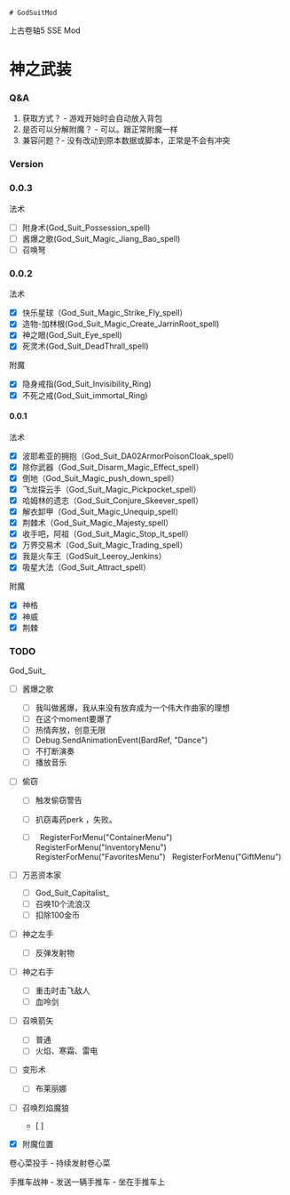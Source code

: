 	# GodSuitMod

上古卷轴5 SSE Mod

# 神之武装

### Q&A

1. 获取方式？ - 游戏开始时会自动放入背包
2. 是否可以分解附魔？ - 可以。跟正常附魔一样
3. 兼容问题？- 没有改动到原本数据或脚本，正常是不会有冲突

### Version

### 0.0.3

法术
- [ ] 附身术(God_Suit_Possession_spell)
- [ ] 酱爆之歌(God_Suit_Magic_Jiang_Bao_spell)
- [ ] 召唤弩

### 0.0.2

法术
- [x] 快乐星球（God_Suit_Magic_Strike_Fly_spell）
- [x] 造物-加林根(God_Suit_Magic_Create_JarrinRoot_spell)
- [x] 神之眼(God_Suit_Eye_spell)
- [x] 死灵术(God_Suit_DeadThrall_spell)

附魔
- [x] 隐身戒指(God_Suit_Invisibility_Ring)
- [x] 不死之戒(God_Suit_immortal_Ring)

#### 0.0.1

法术
- [x] 波耶希亚的拥抱（God_Suit_DA02ArmorPoisonCloak_spell）
- [x] 除你武器（God_Suit_Disarm_Magic_Effect_spell）
- [x] 倒地（God_Suit_Magic_push_down_spell）
- [x] 飞龙探云手（God_Suit_Magic_Pickpocket_spell）
- [x] 哈姆林的遗志（God_Suit_Conjure_Skeever_spell）
- [x] 解衣卸甲（God_Suit_Magic_Unequip_spell）
- [x] 荆棘术（God_Suit_Magic_Majesty_spell）
- [x] 收手吧，阿祖（God_Suit_Magic_Stop_It_spell）
- [x] 万界交易术（God_Suit_Magic_Trading_spell）
- [x] 我是火车王（GodSuit_Leeroy_Jenkins）
- [x] 吸星大法（God_Suit_Attract_spell）

附魔
- [x] 神格
- [x] 神威
- [x] 荆棘

### TODO

God_Suit_

- [ ] 酱爆之歌
	- [ ] 我叫做酱爆，我从来没有放弃成为一个伟大作曲家的理想
	- [ ] 在这个moment要爆了
	- [ ] 热情奔放，创意无限
	- [ ] Debug.SendAnimationEvent(BardRef, "Dance")
	- [ ] 不打断演奏
	- [ ] 播放音乐

- [ ] 偷窃
	- [ ] 触发偷窃警告
	- [ ] 扒窃毒药perk  ，失败。
	- [ ]     RegisterForMenu("ContainerMenu")
		  RegisterForMenu("InventoryMenu")
		  RegisterForMenu("FavoritesMenu")
		  RegisterForMenu("GiftMenu")


- [ ] 万恶资本家
	- [ ] God_Suit_Capitalist_
	- [ ] 召唤10个流浪汉
	- [ ] 扣除100金币

- [ ] 神之左手
	- [ ] 反弹发射物
- [ ] 神之右手
	- [ ] 重击时击飞敌人
	- [ ] 血呤剑
- [ ] 召唤箭矢
	- [ ] 普通
	- [ ] 火焰、寒霜、雷电

- [ ] 变形术
	- [ ] 布莱丽娜

- [ ] 召唤烈焰魔狼 
	- [ ]

- [x] 附魔位置

卷心菜投手
	- 持续发射卷心菜

手推车战神
	- 发送一辆手推车
	- 坐在手推车上
